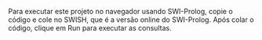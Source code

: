 Para executar este projeto no navegador usando SWI-Prolog, copie o código e cole no SWISH, que é a versão online do SWI-Prolog. Após colar o código, clique em Run para executar as consultas.

